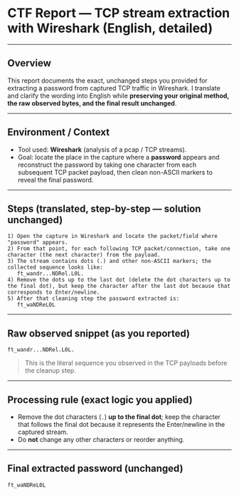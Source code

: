 # CTF Report — TCP stream extraction with Wireshark (English, detailed)

---

## Overview

This report documents the exact, unchanged steps you provided for extracting a password from captured TCP traffic in Wireshark. I translate and clarify the wording into English while **preserving your original method, the raw observed bytes, and the final result unchanged**.

---

## Environment / Context

* Tool used: **Wireshark** (analysis of a pcap / TCP streams).
* Goal: locate the place in the capture where a **password** appears and reconstruct the password by taking one character from each subsequent TCP packet payload, then clean non-ASCII markers to reveal the final password.

---

## Steps (translated, step-by-step — solution unchanged)

```
1) Open the capture in Wireshark and locate the packet/field where "password" appears.
2) From that point, for each following TCP packet/connection, take one character (the next character) from the payload.
3) The stream contains dots (.) and other non-ASCII markers; the collected sequence looks like: 
   ft_wandr...NDRel.L0L.
4) Remove the dots up to the last dot (delete the dot characters up to the final dot), but keep the character after the last dot because that corresponds to Enter/newline.
5) After that cleaning step the password extracted is:
   ft_waNDReL0L
```

---

## Raw observed snippet (as you reported)

```
ft_wandr...NDRel.L0L.
```

> This is the literal sequence you observed in the TCP payloads before the cleanup step.

---

## Processing rule (exact logic you applied)

* Remove the dot characters (`.`) **up to the final dot**; keep the character that follows the final dot because it represents the Enter/newline in the captured stream.
* Do **not** change any other characters or reorder anything.

---

## Final extracted password (unchanged)

```
ft_waNDReL0L
```